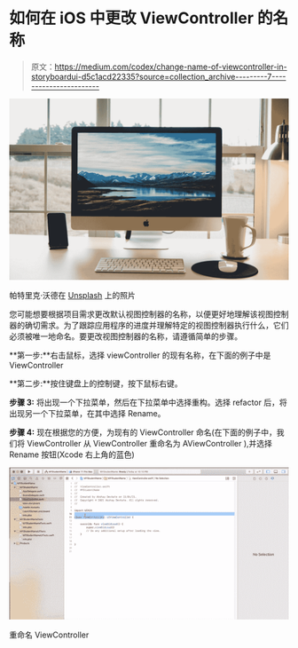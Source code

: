 # 如何在 iOS 中更改 ViewController 的名称

> 原文：<https://medium.com/codex/change-name-of-viewcontroller-in-storyboardui-d5c1acd22335?source=collection_archive---------7----------------------->

![](img/835c214f3faec09c5c0a3565814a9f22.png)

帕特里克·沃德在 [Unsplash](https://unsplash.com?utm_source=medium&utm_medium=referral) 上的照片

您可能想要根据项目需求更改默认视图控制器的名称，以便更好地理解该视图控制器的确切需求。为了跟踪应用程序的进度并理解特定的视图控制器执行什么，它们必须被唯一地命名。要更改视图控制器的名称，请遵循简单的步骤。

**第一步:**右击鼠标，选择 viewController 的现有名称，在下面的例子中是 ViewController

**第二步:**按住键盘上的控制键，按下鼠标右键。

**步骤 3:** 将出现一个下拉菜单，然后在下拉菜单中选择重构。选择 refactor 后，将出现另一个下拉菜单，在其中选择 Rename。

**步骤 4:** 现在根据您的方便，为现有的 ViewController 命名(在下面的例子中，我们将 ViewController 从 ViewController 重命名为 AViewController ),并选择 Rename 按钮(Xcode 右上角的蓝色)

![](img/4bc9d4b5cea08c7253778e22c1c988db.png)

重命名 ViewController